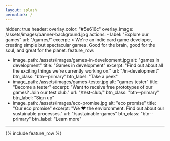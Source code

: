 ```yaml
---
layout: splash
permalink: /
---
```

hidden: true
header:
  overlay_color: "#5e616c"
  overlay_image: /assets/images/banner-background.jpg
  actions:
    - label: "Explore our games"
      url: "/games/"
excerpt: >
  We're an indie card game developer, creating simple but spectacular games. Good for the brain, good for the soul, and great for the planet.
feature_row:
  - image_path: /assets/images/games-in-development.jpg
    alt: "games in development"
    title: "Games in development"
    excerpt: "Find out about all the exciting things we're currently working on."
    url: "/in-development"
    btn_class: "btn--primary"
    btn_label: "Take a peek"
  - image_path: /assets/images/games-tester.jpg
    alt: "games tester"
    title: "Become a tester"
    excerpt: "Want to receive free prototypes of our games? Join our test club."
    url: "/test-club/"
    btn_class: "btn--primary"
    btn_label: "Sign up"
  - image_path: /assets/images/eco-promise.jpg
    alt: "eco promise"
    title: "Our eco promise"
    excerpt: "We ♥ the envioronment. Find out about our sustainable processes."
    url: "/sustainable-games"
    btn_class: "btn--primary"
    btn_label: "Learn more"      
---

{% include feature_row %}
